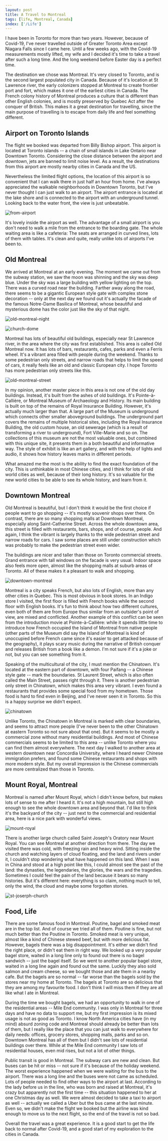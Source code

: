 ```yaml
---
layout: post
title: A Travel to Montreal
tags: [life, Montreal, Canada]
index: ['/Life']
---
```


I have been in Toronto for more than two years. However, because of Covid-19, I've never travelled outside of Greater Toronto Area except Niagara Falls since I came here. Until a few weeks ago, with the Covid-19 measurements mostly lifted, my wife and I decided it's time to take a travel after such a long time. And the long weekend before Easter day is a perfect time.

The destination we chose was Montreal. It's very closed to Toronto, and is the second largest populated city in Canada. Because of it's location at St Lawrence river, the early colonizers stopped at Montreal to create frontier port and fort, which makes it one of the earliest cities in Canada. The French colony history of Montreal produces a culture that is different than other English colonies, and is mostly preserved by Quebec Act after the conquer of British. This makes it a great destination for travelling, since the main purpose of travelling is to escape from daily life and feel something different.


## Airport on Toronto Islands

The flight we booked was departed from Billy Bishop airport. This airport is located at Toronto islands -- a chain of small islands in Lake Ontario near Downtown Toronto. Considering the close distance between the airport and downtown, jets are banned to limit noise level. As a result, the destinations from this airport are mostly nearby cities in Canada and the US.

Nevertheless the limited flight options, the location of this airport is so convenient that I can walk there in just half an hour from home. I've always appreciated the walkable neighborhoods in Downtown Toronto, but I've never thought I can just walk to an airport. The airport entrance is located at the lake shore and is connected to the airport with an underground tunnel. Looking back to the water front, the view is just unbeatable.

![from-airport](/static/images/2022-04-24-A-Travel-to-Montreal/from-aiport.jpg)

It's lovely inside the airport as well. The advantage of a small airport is you don't need to walk a mile from the entrance to the boarding gate. The whole waiting area is like a cafeteria: The seats are arranged in curved lines, lots of them with tables. It's clean and quite, really unlike lots of airports I've been to.

## Old Montreal


We arrived at Montreal at an early evening. The moment we came out from the subway station, we saw the moon was shinning and the sky was deep blue. Under the sky was a large building with yellow lighting on the top. There was a curved road near the building. Farther away along the road, there seems to be a gigantic European style gate with complex stone decoration -- only at the next day we found out it's actually the facade of the famous Notre-Dame Basilica of Montreal, whose beautiful and mysterious dome has the color just like the sky of that night.

![old-montreal-night](/static/images/2022-04-24-A-Travel-to-Montreal/old-montreal-night.jpg)

![church-dome](/static/images/2022-04-24-A-Travel-to-Montreal/church-dome.jpg)

Montreal has lots of beautiful old buildings, especially near St Lawrence river, in the area where the city was first established. This area is called Old Montreal now. It has lots of bars, restaurants, cafes, parks and even a Ferris wheel. It's a vibrant area filled with people during the weekend. Thanks to some pedestrian only streets, and narrow roads that helps to limit the speed of cars, it really feels like an old and classic European city. I hope Toronto has more pedestrian only streets like this.


![old-montreal-street](/static/images/2022-04-24-A-Travel-to-Montreal/old-montreal-street.jpg)

In my opinion, another master piece in this area is not one of the old day buildings. Instead, it's built from the ashes of old buildings. It's Pointe-à-Callière, or Montreal Museum of Archaeology and History. Its main building is built on top of the remains of Royal Insurance Building. However, it's actually much larger than that. A large part of the Museum is underground which connects other smaller aboveground buildings. The underground part covers the remains of multiple historical sites, including the Royal Insurance Building, the old custom house, an old sewerage (which is a result of transforming a river to underground), Fort Ville-Marie and so on. The collections of this museum are not the most valuable ones, but combined with this unique site, it presents them in a both beautiful and informative way. The style of exhibit is like an art gallery, and with the help of lights and audio, it shows how history leaves marks in different periods.

What amazed me the most is the ability to find the exact foundation of the city. This is unthinkable in most Chinese cities, and I think for lots of old world cities as well, because of their long history. It's so valuable for the new world cities to be able to see its whole history, and learn from it.


## Downtown Montreal

Old Montreal is beautiful, but I don't think it would be the first choice if people want to go shopping -- it's mostly souvenir shops over there. On contrast, there are so many shopping malls at Downtown Montreal, especially along Saint-Catherine Street. Across the whole downtown area, this street is filled with restaurants, bars, shops, and of course, people. And again, I think the vibrant is largely thanks to the wide pedestrian street and narrow roads for cars. I saw some places are still under construction which was probably to make the pedestrian street even wider.

The buildings are nicer and taller than those on Toronto commercial streets. Grand entrance with tall windows on the facade is very usual. Indoor space also feels more open, almost like the shopping malls at suburb areas of Toronto. All of these makes it a pleasant to walk and shopping.

![downtown-montreal](/static/images/2022-04-24-A-Travel-to-Montreal/downtown-montreal.jpg)

Montreal is a city speaks French, but also lots of English, more than any other cities in Quebec. This is most obvious in book stores. In an Indigo store I visited, the first floor is filled with French books while the second floor with English books. It's fun to think about how two different cultures, even both of them are from Europe thus similar from an outsider's point of view, are mixed and conflicted. Another example of this conflict can be seen from the introduction movie at Pointe-à-Callière: while it spends little time to introduce how French occupied the Island of Montreal from native people (other parts of the Museum did say the Island of Montreal is kind of unoccupied before French came since it's easier to get attacked because of the geography), it plays scary music during the narrative of British conquer and releases British from a book like a demon. I'm not sure if it's a joke or not, but you can see something from it.

Speaking of the multicultural of the city, I must mention the Chinatown. It's located at the eastern part of downtown, with four Paifang -- a Chinese style gate -- mark the boundaries. St Laurent Street, which is also often called the Main Street, passes right through it. There is another pedestrian only street in Chinatown, which makes this area very vibrant. I even found a restaurants that provides some special food from my hometown. Those food is hard to find even in Beijing, and I've never seen it in Toronto. So this is a happy surprise we didn't expect.


![chinatown](/static/images/2022-04-24-A-Travel-to-Montreal/chinatown.jpg)

Unlike Toronto, the Chinatown in Montreal is marked with clear boundaries, and seems to attract more people (I've never been to the other Chinatown at eastern Toronto so not sure about that one). But it seems to be mostly a commercial zone without many residential buildings. And most of Chinese commercials seems to be limited to this area -- unlike Toronto where you can find them almost everywhere. The next day I walked to another area at western downtown near Concordia University, where I heard newer Chinese immigration prefers, and found some Chinese restaurants and shops with more modern style. But my overall impression is the Chinese commercials are more centralized than those in Toronto.

## Mount Royal, Montreal

Montreal is named after Mount Royal, which I didn't know before, but makes lots of sense to me after I heard it. It's not a high mountain, but still high enough to see the whole downtown area and beyond that. I'd like to think it's the backyard of the city -- just next to the commercial and residential area, here is a nice park with wonderful views.


![mount-royal](/static/images/2022-04-24-A-Travel-to-Montreal/mount-royal.jpg)

There is another large church called Saint Joseph's Oratory near Mount Royal. You can see Montreal at another direction from there. The day we visited there was cold, with freezing rain and heavy wind. Sitting inside the church and watching layers of cloud floating, and the land and rivers under it, I couldn't stop wondering what have happened on this land. When I was in China and stood at a high point like this, I could almost see the past of the land: the dynasties, the legendaries, the glories, the wars and the tragedies. Sometimes I could feel the pain of the land because it bears so many histories. But it's different here: everything is so claim, nothing much to tell, only the wind, the cloud and maybe some forgotten stories.

![st-joserph-church](/static/images/2022-04-24-A-Travel-to-Montreal/st-joserph-church.jpg)

## Food, Life

There are some famous food in Montreal. Poutine, bagel and smoked meat are in the top list. And of course we tried all of them. Poutine is fine, but not much better than the Poutine in Toronto. Smoked meat is very unique, almost like a kind of Chinese stewed beef, but with more delicious fat. However, bagels there was a big disappointment. It's either we didn't find the right place, or didn't eat them in right way. We looked up a very popular bagel store, waited in a long line only to found out there is no bagel sandwich -- just the bagel itself. So we went to another popular bagel store, waited in a long line again and found out the same. Luckily they also sold salmon and cream cheese, so we bought those and ate them in a nearby cafe. But the bagels are so normal -- far worse than the bagels sold by the stores near my home at Toronto. The bagels at Toronto are so delicious that they are among my favourite food. I don't think I will miss them if they are all like what I ate in Montreal.

During the time we bought bagels, we had an opportunity to walk in one of the residential areas -- Mile End community. I was only in Montreal for three days and have no data to support me, but my first impression is its mixed usage is not as good as Toronto. I know North America cities have (in my mind) absurd zoning code and Montreal should already be better than lots of them, but I really like the place that you can just walk to everywhere for daily needs: offices, grocery stores, shopping malls, parks and so on. Downtown Montreal has all of them but I didn't see lots of residential buildings over there. While at the Mile End community I saw lots of residential houses, even mid rises, but not a lot of other things.

Public transit is good in Montreal. The subway cars are new and clean. But buses can be hit or miss -- not sure if it's because of the holiday weekend. The worst experience happened when we were waiting for the bus to the airport. There was a long line and the buses were not came as scheduled. Lots of people needed to find other ways to the airport at last. According to the lady before us in the line, who was born and raised at Montreal, it's crazy but apparently not the first time -- this situation happened to her at one Christmas day as well. We were almost decided to take a taxi to airport as well -- actually we called a Uber but the bus came at the last minute. Even so, we didn't make the flight we booked but the airline was kind enough to move us to the next flight, so the end of the travel is not so bad.

Overall the travel was a great experience. It is a good start to get the life back to normal after Covid-19, and a good start of my exploration to the cities in Canada.
